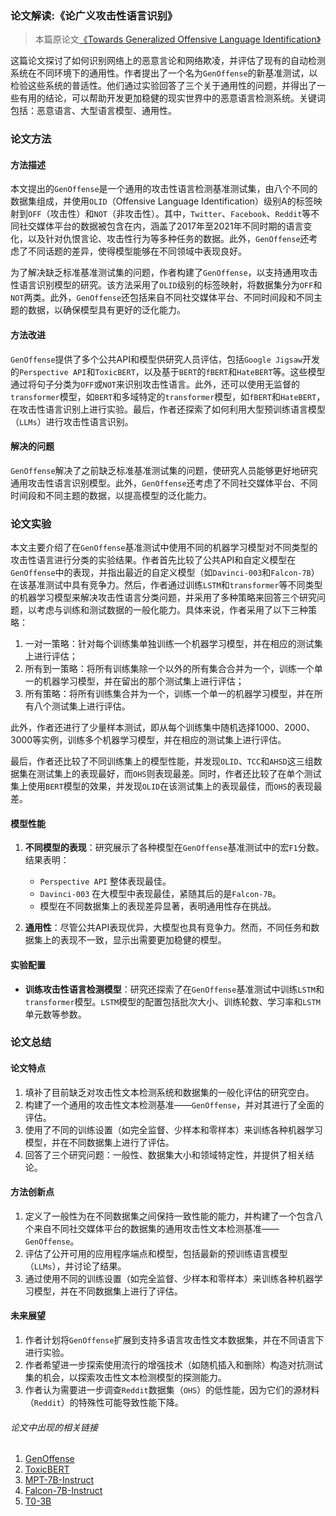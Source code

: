 ### 论文解读:《论广义攻击性语言识别》

> 本篇原论文[《Towards Generalized Offensive Language Identification》](https://arxiv.org/abs/2407.18738)

这篇论文探讨了如何识别网络上的恶意言论和网络欺凌，并评估了现有的自动检测系统在不同环境下的通用性。作者提出了一个名为`GenOffense`的新基准测试，以检验这些系统的普适性。他们通过实验回答了三个关于通用性的问题，并得出了一些有用的结论，可以帮助开发更加稳健的现实世界中的恶意语言检测系统。关键词包括：恶意语言、大型语言模型、通用性。

### 论文方法

#### 方法描述

本文提出的`GenOffense`是一个通用的攻击性语言检测基准测试集，由八个不同的数据集组成，并使用`OLID`（Offensive Language Identification）级别A的标签映射到`OFF`（攻击性）和`NOT`（非攻击性）。其中，`Twitter`、`Facebook`、`Reddit`等不同社交媒体平台的数据被包含在内，涵盖了2017年至2021年不同时期的语言变化，以及针对仇恨言论、攻击性行为等多种任务的数据。此外，`GenOffense`还考虑了不同话题的差异，使得模型能够在不同领域中表现良好。

为了解决缺乏标准基准测试集的问题，作者构建了`GenOffense`，以支持通用攻击性语言识别模型的研究。该方法采用了`OLID`级别的标签映射，将数据集分为`OFF`和`NOT`两类。此外，`GenOffense`还包括来自不同社交媒体平台、不同时间段和不同主题的数据，以确保模型具有更好的泛化能力。

#### 方法改进
`GenOffense`提供了多个公共API和模型供研究人员评估，包括`Google Jigsaw`开发的`Perspective API`和`ToxicBERT`，以及基于`BERT`的`fBERT`和`HateBERT`等。这些模型通过将句子分类为`OFF`或`NOT`来识别攻击性语言。此外，还可以使用无监督的`transformer`模型，如`BERT`和多域特定的`transformer`模型，如`fBERT`和`HateBERT`，在攻击性语言识别上进行实验。最后，作者还探索了如何利用大型预训练语言模型（`LLMs`）进行攻击性语言识别。

#### 解决的问题
`GenOffense`解决了之前缺乏标准基准测试集的问题，使研究人员能够更好地研究通用攻击性语言识别模型。此外，`GenOffense`还考虑了不同社交媒体平台、不同时间段和不同主题的数据，以提高模型的泛化能力。

### 论文实验
本文主要介绍了在`GenOffense`基准测试中使用不同的机器学习模型对不同类型的攻击性语言进行分类的实验结果。作者首先比较了公共API和自定义模型在`GenOffense`中的表现，并指出最近的自定义模型（如`Davinci-003`和`Falcon-7B`）在该基准测试中具有竞争力。然后，作者通过训练`LSTM`和`transformer`等不同类型的机器学习模型来解决攻击性语言分类问题，并采用了多种策略来回答三个研究问题，以考虑与训练和测试数据的一般化能力。具体来说，作者采用了以下三种策略：

1. 一对一策略：针对每个训练集单独训练一个机器学习模型，并在相应的测试集上进行评估；
2. 所有到一策略：将所有训练集除一个以外的所有集合合并为一个，训练一个单一的机器学习模型，并在留出的那个测试集上进行评估；
3. 所有策略：将所有训练集合并为一个，训练一个单一的机器学习模型，并在所有八个测试集上进行评估。

此外，作者还进行了少量样本测试，即从每个训练集中随机选择1000、2000、3000等实例，训练多个机器学习模型，并在相应的测试集上进行评估。

最后，作者还比较了不同训练集上的模型性能，并发现`OLID`、`TCC`和`AHSD`这三组数据集在测试集上的表现最好，而`OHS`则表现最差。同时，作者还比较了在单个测试集上使用`BERT`模型的效果，并发现`OLID`在该测试集上的表现最佳，而`OHS`的表现最差。

#### 模型性能
1. **不同模型的表现**：研究展示了各种模型在`GenOffense`基准测试中的宏`F1`分数。结果表明：
   - `Perspective API` 整体表现最佳。
   - `Davinci-003` 在大模型中表现最佳，紧随其后的是`Falcon-7B`。
   - 模型在不同数据集上的表现差异显著，表明通用性存在挑战。

2. **通用性**：尽管公共API表现优异，大模型也具有竞争力。然而，不同任务和数据集上的表现不一致，显示出需要更加稳健的模型。

#### 实验配置
- **训练攻击性语言检测模型**：研究还探索了在`GenOffense`基准测试中训练`LSTM`和`transformer`模型。`LSTM`模型的配置包括批次大小、训练轮数、学习率和`LSTM`单元数等参数。

### 论文总结

#### 论文特点
1. 填补了目前缺乏对攻击性文本检测系统和数据集的一般化评估的研究空白。
2. 构建了一个通用的攻击性文本检测基准——`GenOffense`，并对其进行了全面的评估。
3. 使用了不同的训练设置（如完全监督、少样本和零样本）来训练各种机器学习模型，并在不同数据集上进行了评估。
4. 回答了三个研究问题：一般性、数据集大小和领域特定性，并提供了相关结论。

#### 方法创新点
1. 定义了一般性为在不同数据集之间保持一致性能的能力，并构建了一个包含八个来自不同社交媒体平台的数据集的通用攻击性文本检测基准——`GenOffense`。
2. 评估了公开可用的应用程序端点和模型，包括最新的预训练语言模型（`LLMs`），并讨论了结果。
3. 通过使用不同的训练设置（如完全监督、少样本和零样本）来训练各种机器学习模型，并在不同数据集上进行了评估。

#### 未来展望
1. 作者计划将`GenOffense`扩展到支持多语言攻击性文本数据集，并在不同语言下进行实验。
2. 作者希望进一步探索使用流行的增强技术（如随机插入和删除）构造对抗测试集的机会，以探索攻击性文本检测模型的探测能力。
3. 作者认为需要进一步调查`Reddit`数据集（`OHS`）的低性能，因为它们的源材料（`Reddit`）的特殊性可能导致性能下降。

###### 论文中出现的相关链接

1. [GenOffense](https://github.com/TharinduDR/GeneralOffense)
2. [ToxicBERT](https://huggingface.co/unitary/toxic-bert)
3. [MPT-7B-Instruct](https://huggingface.co/mosaicml/mpt-7b-instruct)
4. [Falcon-7B-Instruct](https://huggingface.co/tiiuae/falcon-7b-instruct)
5. [T0-3B](https://huggingface.co/bigscience/T0_3B)
